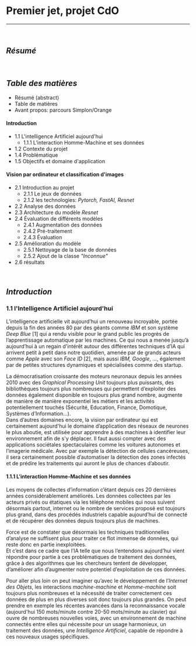# Premier jet, projet CdO  
***
<br>

## ***Résumé***




<br>

## ***Table des matières***

- Résumé (abstract)
- Table de matières
- Avant propos: parcours Simplon/Orange

#### **Introduction**
- 1.1 L'intelligence Artificiel aujourd'hui
  - 1.1.1 L’interaction Homme-Machine et ses données
- 1.2 Contexte du projet 
- 1.4 Problématique
- 1.5 Objectifs et domaine d'application

#### **Vision par ordinateur et classification d'images**
- 2.1 Introduction au projet 
    - 2.1.1 Le jeux de données
    - 2.1.2 les technologies: *Pytorch, FastAI, Resnet*
- 2.2 Analyse des données
- 2.3 Architecture du modèle *Resnet*
- 2.4 Évaluation de différents modèles
  - 2.4.1 Augmentation des données
  - 2.4.2 Pré-traitement
  - 2.4.3 Évaluation 
- 2.5 Amélioration du modèle
    - 2.5.1 Nettoyage de la base de données
    - 2.5.2 Ajout de la classe *"Inconnue"*
- 2.6 résultats



<br>

## ***Introduction***

### 1.1 l'Intelligence Artificiel aujourd'hui  

L’intelligence artificielle vit aujourd’hui un renouveau incroyable, portée depuis la fin des années 80 par des géants comme *IBM* et son système *Deep Blue* [1] qui a rendu visible pour le grand public les progrès de l’apprentissage automatique par les machines. Ce qui nous a menée jusqu’à aujourd’hui à un regain d'intérêt autour des différentes techniques d’IA qui arrivent petit à petit dans notre quotidien, amenée par de grands acteurs comme *Apple* avec son *Face ID* [2], mais aussi *IBM, Google*, …, également par de petites structures dynamiques et spécialisées comme des startup.  

La démocratisation croissante des moteurs neuronaux depuis les années 2010 avec des *Graphical Processing Unit* toujours plus puissants, des bibliothèques toujours plus nombreuses qui permettent d’exploiter des données également disponible en toujours plus grand nombre, augmente de manière de manière exponentiel les métiers et les activités potentiellement touchés (Sécurité, Education, Finance, Domotique, Systèmes d’Information...).  
Dans d’autres domaines encore, la vision par ordinateur qui est certainement aujourd'hui le domaine d’application des réseaux de neurones le plus aboutie, est utilisée pour apprendre à des machines à identifier leur environnement afin de s'y déplacer. Il faut aussi compter avec des applications sociétales spectaculaires comme les voitures autonomes et l’imagerie médicale. Avec par exemple la détection de cellules cancéreuses, il sera certainement possible d’automatiser la détection des zones infectés et de prédire les traitements qui auront le plus de chances d’aboutir. 

#### 1.1.1 L’interaction Homme-Machine et ses données

Les moyens de collectes d’information c’étant depuis ces 20 dernières années considérablement améliorés.
Les données collectées par les acteurs privés ou étatiques via les téléphone mobiles qui nous suivent désormais partout, internet ou le nombre de services proposé est toujours plus grand, dans des procédés industriels capable aujourd’hui de connecté et de récupérer des données depuis toujours plus de machines. 

Force est de constater que désormais les techniques traditionnelles d’analyse ne suffisent plus pour traiter ce flot immense de données, qui reste donc en partie inexploitées.  
Et c’est dans ce cadre que l’IA telle que nous l’entendons aujourd’hui vient répondre pour partie à ces problématiques de traitement des données, grâce à des algorithmes que les chercheurs tentent de développer, d’améliorer afin d’augmenter notre potentiel d’exploitation de ces données.

Pour aller plus loin on peut imaginer qu’avec le développement de l’*Internet des Objets*, les interactions *machine-machine* et *Homme-machine* soit toujours plus nombreuses et la nécessité de traiter correctement ces données de plus en plus diverses soit donc toujours plus grandes. 
On peut prendre en exemple les récentes avancées dans la reconnaissance vocale (aujourd'hui 150 mots/minute contre 20-50 mots/minute au clavier) qui ouvre de  nombreuses nouvelles voies, avec un environnement de machine connectés entre elles qui nécessite pour un usage harmonieux, un traitement des données, une *Intelligence Artificiel*, capable de répondre à ces nouveaux usages spécifiques.


